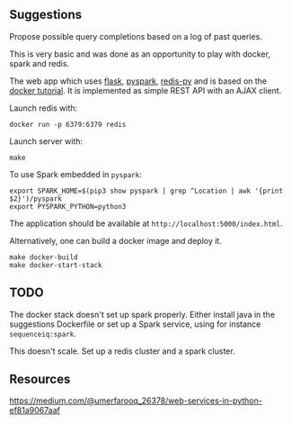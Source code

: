 Suggestions
-----------

Propose possible query completions based on a log of past queries. 

This is very basic and was done as an opportunity to play with docker, spark and redis.

The web app which uses [flask](http://flask.pocoo.org), [pyspark](https://spark.apache.org/docs/0.9.0/api/pyspark/index.html), [redis-py](https://redis-py.readthedocs.io/en/latest/) and is based on the [docker tutorial](https://docs.docker.com/get-started/). It is implemented as simple REST API with an AJAX client.

Launch redis with:

    docker run -p 6379:6379 redis

Launch server with:

    make

To use Spark embedded in `pyspark`:

    export SPARK_HOME=$(pip3 show pyspark | grep ^Location | awk '{print $2}')/pyspark
    export PYSPARK_PYTHON=python3    

The application should be available at `http://localhost:5000/index.html`.

Alternatively, one can build a docker image and deploy it.

    make docker-build 
    make docker-start-stack

## TODO

The docker stack doesn't set up spark properly. Either install java in the suggestions Dockerfile or set up a Spark service, using for instance `sequenceiq:spark`.

This doesn't scale. Set up a redis cluster and a spark cluster.

## Resources

https://medium.com/@umerfarooq_26378/web-services-in-python-ef81a9067aaf


